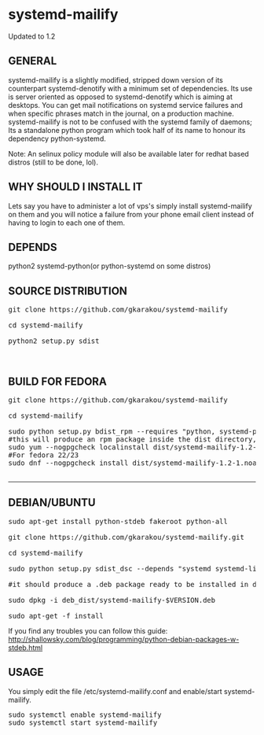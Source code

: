 # systemd-mailify


Updated to 1.2



GENERAL
-------------------
systemd-mailify is a slightly modified, stripped down version of its counterpart systemd-denotify with a minimum set of dependencies. Its use is server oriented as opposed to systemd-denotify which is aiming at desktops. You can get mail notifications on systemd service failures and when specific phrases match in the journal, on a production machine.
systemd-mailify is not to be confused with the systemd family of daemons; Its a standalone python program which took half of its name to honour its dependency python-systemd.

Note:  An selinux policy module will also be available later for redhat based distros (still to be done, lol).


WHY SHOULD I INSTALL IT
-------------------------
Lets say you have to administer a lot of vps's simply install systemd-mailify on them and you will notice a failure from your phone email client instead of having to login to each one of them.


DEPENDS
---------------------
python2 systemd-python(or python-systemd on some distros)


SOURCE DISTRIBUTION
---------------------

<pre>
git clone https://github.com/gkarakou/systemd-mailify

cd systemd-mailify

python2 setup.py sdist


</pre>

BUILD FOR FEDORA
------------------
<pre>
git clone https://github.com/gkarakou/systemd-mailify

cd systemd-mailify

sudo python setup.py bdist_rpm --requires "python, systemd-python, systemd, systemd-libs " --build-requires="python-setuptools" --vendor="gkarakou@gmail.com" --no-autoreq
#this will produce an rpm package inside the dist directory, it could be named differently depending on the version
sudo yum --nogpgcheck localinstall dist/systemd-mailify-1.2-1.noarch.rpm
#For fedora 22/23
sudo dnf --nogpgcheck install dist/systemd-mailify-1.2-1.noarch.rpm

</pre>


-------------------------------

DEBIAN/UBUNTU
----------------


<pre>
sudo apt-get install python-stdeb fakeroot python-all

git clone https://github.com/gkarakou/systemd-mailify.git

cd systemd-mailify

sudo python setup.py sdist_dsc --depends "systemd systemd-libs python-systemd " --build-depends "python-setuptools" bdist_deb

#it should produce a .deb package ready to be installed in deb_dist directory (hint:ls -al deb_dist|grep deb):

sudo dpkg -i deb_dist/systemd-mailify-$VERSION.deb

sudo apt-get -f install
</pre>

If you find any troubles you can follow this guide:
http://shallowsky.com/blog/programming/python-debian-packages-w-stdeb.html


USAGE
--------------------
You simply edit the file /etc/systemd-mailify.conf and enable/start systemd-mailify.

<pre>
sudo systemctl enable systemd-mailify
sudo systemctl start systemd-mailify
</pre>

